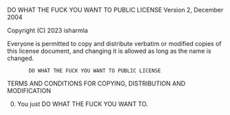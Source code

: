 DO WHAT THE FUCK YOU WANT TO PUBLIC LICENSE
                   Version 2, December 2004
 
Copyright (C) 2023 isharmla

Everyone is permitted to copy and distribute verbatim or modified
copies of this license document, and changing it is allowed as long
as the name is changed.
 
           DO WHAT THE FUCK YOU WANT TO PUBLIC LICENSE
  TERMS AND CONDITIONS FOR COPYING, DISTRIBUTION AND MODIFICATION

 0. You just DO WHAT THE FUCK YOU WANT TO.
